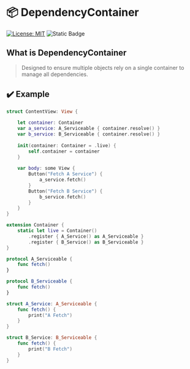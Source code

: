 # 📦 DependencyContainer

[![License: MIT](https://img.shields.io/badge/License-MIT-yellow.svg)](https://opensource.org/licenses/MIT)
![Static Badge](https://img.shields.io/badge/Swift-5.4-orange)

## What is DependencyContainer
> Designed to ensure multiple objects rely on a single container to manage all dependencies.

## ✔️ Example
```swift
struct ContentView: View {
    
    let container: Container
    var a_service: A_Serviceable { container.resolve() }
    var b_service: B_Serviceable { container.resolve() }
    
    init(container: Container = .live) {
        self.container = container
    }
    
    var body: some View {
        Button("Fetch A Service") {
            a_service.fetch()
        }
        Button("Fetch B Service") {
            b_service.fetch()
        }
    }
}

extension Container {
    static let live = Container()
        .register { A_Service() as A_Serviceable }
        .register { B_Service() as B_Serviceable }
}
```
```swift
protocol A_Serviceable {
    func fetch()
}

protocol B_Serviceable {
    func fetch()
}

struct A_Service: A_Serviceable {
    func fetch() {
        print("A Fetch")
    }
}

struct B_Service: B_Serviceable {
    func fetch() {
        print("B Fetch")
    }
}
```
